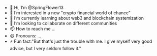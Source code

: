 - 👋 Hi, I’m @SpringFlower13
- 👀 I’m interested in a new "crypto financial world of chance"
- 🌱 I’m currently learning about web3 and blockchain systemization
- 💞️ I’m looking to collaborate on different communities
- 📫 How to reach me ...
- 😄 Pronouns: ...
- ⚡ Fun fact:"But that's just the trouble with me. I give myself very good advice, but I very seldom follow it." 

<!---
SpringFlower13/SpringFlower13 is a ✨ special ✨ repository because its `README.md` (this file) appears on your GitHub profile.
You can click the Preview link to take a look at your changes.
--->
